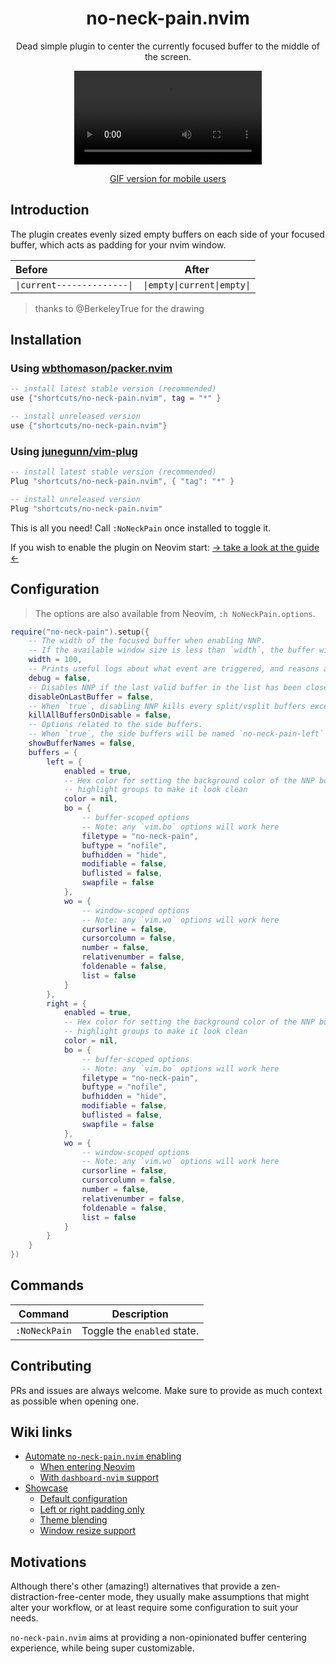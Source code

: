 <p align="center">
  <h1 align="center">no-neck-pain.nvim</h2>
</p>

<p align="center">
	Dead simple plugin to center the currently focused buffer to the middle of the screen.
</p>

<div align="center">
  <video src="https://user-images.githubusercontent.com/20689156/207925631-deb043f4-4263-4a29-9851-f90558eea228.mp4"/>
</div>

<div align="center">

[GIF version for mobile users](https://github.com/shortcuts/no-neck-pain.nvim/wiki/Showcase#default-configuration-with-splitvsplit-showcase)

</div>

## Introduction

The plugin creates evenly sized empty buffers on each side of your focused buffer, which acts as padding for your nvim window.

<div align="center">

| Before                    | After                     |
|:---------------------------|:---------------------------:|
|`\|current--------------\|`|`\|empty\|current\|empty\|`|

</div>

> thanks to @BerkeleyTrue for the drawing

## Installation

### Using [wbthomason/packer.nvim](https://github.com/wbthomason/packer.nvim)

```lua
-- install latest stable version (recommended)
use {"shortcuts/no-neck-pain.nvim", tag = "*" }

-- install unreleased version
use {"shortcuts/no-neck-pain.nvim"}
```

### Using [junegunn/vim-plug](https://github.com/junegunn/vim-plug)

```lua
-- install latest stable version (recommended)
Plug "shortcuts/no-neck-pain.nvim", { "tag": "*" }

-- install unreleased version
Plug "shortcuts/no-neck-pain.nvim"
```

This is all you need! Call `:NoNeckPain` once installed to toggle it.

If you wish to enable the plugin on Neovim start: [-> take a look at the guide <-](https://github.com/shortcuts/no-neck-pain.nvim/wiki/Automate-no-neck-pain-enabling)

## Configuration

> The options are also available from Neovim, `:h NoNeckPain.options`.

```lua
require("no-neck-pain").setup({
    -- The width of the focused buffer when enabling NNP.
    -- If the available window size is less than `width`, the buffer will take the whole screen.
    width = 100,
    -- Prints useful logs about what event are triggered, and reasons actions are executed.
    debug = false,
    -- Disables NNP if the last valid buffer in the list has been closed.
    disableOnLastBuffer = false,
    -- When `true`, disabling NNP kills every split/vsplit buffers except the main NNP buffer.
    killAllBuffersOnDisable = false,
    -- Options related to the side buffers.
    -- When `true`, the side buffers will be named `no-neck-pain-left` and `no-neck-pain-right` respectively.
    showBufferNames = false,
    buffers = {
        left = {
            enabled = true,
            -- Hex color for setting the background color of the NNP buffer as well as some other
            -- highlight groups to make it look clean
            color = nil,
            bo = {
                -- buffer-scoped options
                -- Note: any `vim.bo` options will work here
                filetype = "no-neck-pain",
                buftype = "nofile",
                bufhidden = "hide",
                modifiable = false,
                buflisted = false,
                swapfile = false
            },
            wo = {
                -- window-scoped options
                -- Note: any `vim.wo` options will work here
                cursorline = false,
                cursorcolumn = false,
                number = false,
                relativenumber = false,
                foldenable = false,
                list = false
            }
        },
        right = {
            enabled = true,
            -- Hex color for setting the background color of the NNP buffer as well as some other
            -- highlight groups to make it look clean
            color = nil,
            bo = {
                -- buffer-scoped options
                -- Note: any `vim.bo` options will work here
                filetype = "no-neck-pain",
                buftype = "nofile",
                bufhidden = "hide",
                modifiable = false,
                buflisted = false,
                swapfile = false
            },
            wo = {
                -- window-scoped options
                -- Note: any `vim.wo` options will work here
                cursorline = false,
                cursorcolumn = false,
                number = false,
                relativenumber = false,
                foldenable = false,
                list = false
            }
        }
    }
})
```

## Commands

|   Command   |         Description        |
|-------------|----------------------------|
|`:NoNeckPain`| Toggle the `enabled` state.|

## Contributing

PRs and issues are always welcome. Make sure to provide as much context as possible when opening one.

## Wiki links

- [Automate `no-neck-pain.nvim` enabling](https://github.com/shortcuts/no-neck-pain.nvim/wiki/Automate-%60no-neck-pain.nvim%60-enabling)
  - [When entering Neovim](https://github.com/shortcuts/no-neck-pain.nvim/wiki/Automate-%60no-neck-pain.nvim%60-enabling#when-entering-nvim-vimenter)
  - [With `dashboard-nvim` support](https://github.com/shortcuts/no-neck-pain.nvim/wiki/Automate-%60no-neck-pain.nvim%60-enabling#when-entering-nvim-vimenter)
- [Showcase](https://github.com/shortcuts/no-neck-pain.nvim/wiki/Showcase)
  - [Default configuration](https://github.com/shortcuts/no-neck-pain.nvim/wiki/Showcase#default-configuration-with-splitvsplit-showcase)
  - [Left or right padding only](https://github.com/shortcuts/no-neck-pain.nvim/wiki/Showcase#selective-padding)
  - [Theme blending](https://github.com/shortcuts/no-neck-pain.nvim/wiki/Showcase#selective-padding)
  - [Window resize support](https://github.com/shortcuts/no-neck-pain.nvim/wiki/Showcase#selective-padding)

## Motivations

Although there's other (amazing!) alternatives that provide a zen-distraction-free-center mode, they usually make assumptions that might alter your workflow, or at least require some configuration to suit your needs.

`no-neck-pain.nvim` aims at providing a non-opinionated buffer centering experience, while being super customizable.
